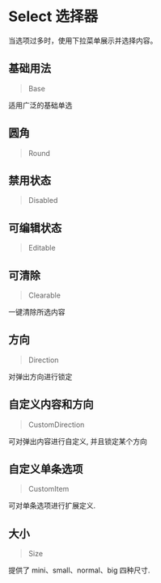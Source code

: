 <!-- @api: OtSelect.vue/OtSelectAPI.md -->

# Select 选择器

当选项过多时，使用下拉菜单展示并选择内容。

## 基础用法

> Base

适用广泛的基础单选

## 圆角

> Round



## 禁用状态

> Disabled



## 可编辑状态

> Editable



## 可清除

> Clearable

一键清除所选内容

## 方向

> Direction

对弹出方向进行锁定

## 自定义内容和方向

> CustomDirection

可对弹出内容进行自定义, 并且锁定某个方向

## 自定义单条选项

> CustomItem

可对单条选项进行扩展定义.

## 大小

> Size

提供了 mini、small、normal、big 四种尺寸.
